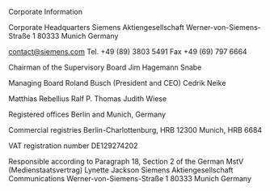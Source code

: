 
Corporate Information

Corporate Headquarters
Siemens Aktiengesellschaft
Werner-von-Siemens-Straße 1
80333 Munich
Germany

contact@siemens.com
Tel. +49 (89) 3803 5491
Fax +49 (69) 797 6664

Chairman of the Supervisory Board
Jim Hagemann Snabe

Managing Board
Roland Busch (President and CEO)
Cedrik Neike

Matthias Rebellius
Ralf P. Thomas
Judith Wiese

Registered offices
Berlin and Munich, Germany

Commercial registries
Berlin-Charlottenburg, HRB 12300
Munich, HRB 6684

VAT registration number
DE129274202

Responsible according to Paragraph 18, 
Section 2 of the German MstV (Medienstaatsvertrag)
Lynette Jackson
Siemens Aktiengesellschaft
Communications
Werner-von-Siemens-Straße 1
80333 Munich
Germany